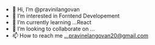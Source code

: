 - 👋 Hi, I’m @pravinilangovan
- 👀 I’m interested in Forntend Developement
- 🌱 I’m currently learning ...React
- 💞️ I’m looking to collaborate on ...
- 📫 How to reach me ...pravinelangovan20@gmail.com

<!---
pravinilangovan/pravinilangovan is a ✨ special ✨ repository because its `README.md` (this file) appears on your GitHub profile.
You can click the Preview link to take a look at your changes.
--->
